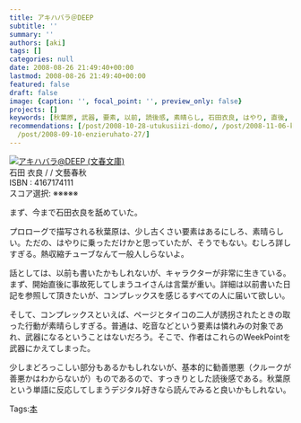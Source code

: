 ```yaml
---
title: アキハバラ＠DEEP
subtitle: ''
summary: ''
authors: [aki]
tags: []
categories: null
date: 2008-08-26 21:49:40+00:00
lastmod: 2008-08-26 21:49:40+00:00
featured: false
draft: false
image: {caption: '', focal_point: '', preview_only: false}
projects: []
keywords: [秋葉原, 武器, 要素, 以前, 読後感, 素晴らし, 石田衣良, はやり, 直後, 春秋]
recommendations: [/post/2008-10-28-utukusiizi-domo/, /post/2008-11-06-koredeiinoda/,
  /post/2008-09-10-enzieruhato-27/]
---
```

![](https://ecx.images-amazon.com/images/I/51TWV8568SL._SL160_.jpg)[アキハバラ@DEEP (文春文庫)](http://item.excite.co.jp/detail/ASIN_4167174111)  
石田 衣良 / / 文藝春秋  
ISBN : 4167174111  
スコア選択: ※※※※※  
  
まず、今まで石田衣良を舐めていた。  
  
プロローグで描写される秋葉原は、少し古くさい要素はあるにしろ、素晴らしい。ただの、はやりに乗っただけかと思っていたが、そうでもない。むしろ詳しすぎる。熱収縮チューブなんて一般人しらないよ。  
  
話としては、以前も書いたかもしれないが、キャラクターが非常に生きている。まず、開始直後に事故死してしまうユイさんは言葉が重い。詳細は以前書いた日記を参照して頂きたいが、コンプレックスを感じるすべての人に届いて欲しい。  
  
そして、コンプレックスといえば、ページとタイコの二人が誘拐されたときの取った行動が素晴らしすぎる。普通は、吃音などという要素は憐れみの対象であれ、武器になるということはないだろう。そこで、作者はこれらのWeekPointを武器にかえてしまった。  
  
少しまどろっこしい部分もあるかもしれないが、基本的に勧善懲悪（クルークが善悪かはわからないが）ものであるので、すっきりとした読後感である。秋葉原という単語に反応してしまうデジタル好きなら読んでみると良いかもしれない。

Tags:[本](http://mrk0369.exblog.jp/tags/%E6%9C%AC/) 


